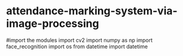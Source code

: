 # attendance-marking-system-via-image-processing
#import the modules 
import cv2
import numpy as np
import face_recognition
import os
from datetime import datetime

